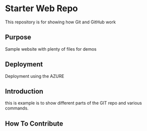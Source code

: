 # Starter Web Repo

This repository is for showing how Git and GitHub work

## Purpose

Sample website with plenty of files for demos

## Deployment
Deployment using the AZURE
## Introduction
this is example is to show different parts of the GIT repo and various commands. 

## How To Contribute